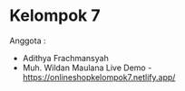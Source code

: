 # Kelompok 7

Anggota :

- Adithya Frachmansyah
- Muh. Wildan Maulana
  Live Demo - https://onlineshopkelompok7.netlify.app/
